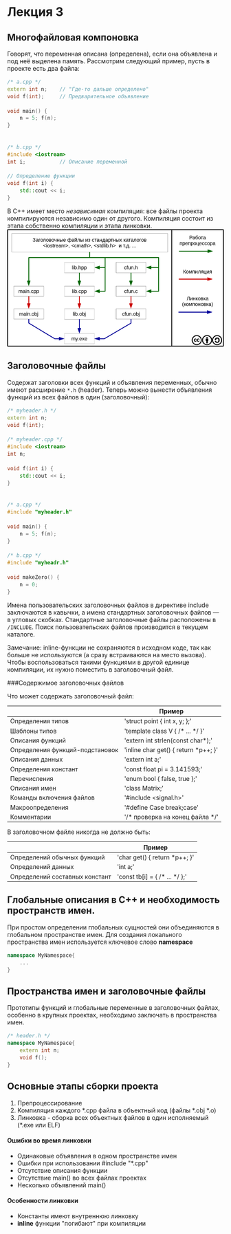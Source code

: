 # Лекция 3

## Многофайловая компоновка
Говорят, что переменная описана (определена), если она объявлена и под неё выделена память. Рассмотрим следующий пример, пусть в проекте есть два файла:
```cpp
/* a.cpp */
extern int n;    // "Где-то дальше определено"
void f(int);     // Предварительное объявление

void main() {
    n = 5; f(n);
}


/* b.cpp */
#include <iostream>
int i;           // Описание переменной

// Определение функции
void f(int i) {
    std::cout << i;
}
```

В C++ имеет место *независимая* компиляция: все файлы проекта компилируются независимо один от другого. Компиляция состоит из этапа собственно компиляции и этапа линковки.
![cpp -> obj -> exe](./img/build_process.png "Красивая картиночка того, как это выглядит")

## Заголовочные файлы
Содержат заголовки всех функций и объявления переменных, обычно имеют расширение `*.h` (header). Теперь можно вынести объявления функций из всех файлов в один (заголовочный):
```cpp
/* myheader.h */
extern int n;
void f(int);

/* myheader.cpp */
#include <iostream>
int n;

void f(int i) {
    std::cout << i;
}


/* a.cpp */
#include "myheader.h"

void main() {
    n = 5; f(n);
}

/* b.cpp */
#include "myheadr.h"

void makeZero() {
    n = 0;
}
```

Имена пользовательских заголовочных файлов в директиве include заключаются в кавычки, а имена стандартных заголовочных файлов — в угловых скобках. Стандартные заголовочные файлы расположены в `/INCLUDE`. Поиск пользовательских файлов производится в текущем каталоге.

Замечание: inline-функции не сохраняются в исходном коде, так как больше не используются (а сразу встраиваются на место вызова). Чтобы воспользоваться такими функциями в другой единице компиляции, их нужно поместить в заголовочный файл.


###Содержимое заголовочных файлов

Что может содержать заголовочный файл:

|                                 | Пример                                    |
|---------------------------------|-------------------------------------------|
| Определения типов               | 'struct point { int x, y; };'             |
| Шаблоны типов                   | 'template<class T> class V { /* ... */ }' |
| Описания функций                | 'extern int strlen(const char*);'         |
| Определения функций-подстановок | 'inline char get() { return *p++; }'      |
| Описания данных                 | 'extern int a;'                           |
| Определения констант            | 'const float pi = 3.141593;'              |
| Перечисления                    | 'enum bool { false, true };'              |
| Описания имен                   | 'class Matrix;'                           |
| Команды включения файлов        | '#include <signal.h>'                     |
| Макроопределения                | '#define Case break;case'                 |
| Комментарии                     | '/* проверка на конец файла */'           |


В заголовочном файле никогда не должно быть:

|                                 | Пример                                    |
|---------------------------------|-------------------------------------------|
| Определений обычных функций     | 'char get() { return *p++; }'             |
| Определений данных              | 'int a;'                                  |
| Определений составных констант  | 'const tb[i] = { /* ... */ };'            |



## Глобальные описания в C++ и необходимость пространств имен.

При простом определении глобальных сущностей они объединяются в глобальном пространстве имен. Для создания локального пространства имен используется ключевое слово **namespace**
```cpp
namespace MyNamespace{
    ...
}
```

## Пространства имен и заголовочные файлы

Прототипы функций и глобальные переменные в заголовочных файлах, особенно в крупных проектах, необходимо заключать в пространства имен.
```cpp
/* header.h */
namespace MyNamespace{
    extern int n;
    void f();
}
```

## Основные этапы сборки проекта

1. Препроцессирование
2. Компиляция каждого *.cpp файла в объектный код (файлы *.obj *.o)
3. Линковка - сборка всех объектных файлов в один исполняемый (*.exe или ELF)

#### Ошибки во время линковки

* Одинаковые объявления в одном пространстве имен
* Ошибки при использовании #include "*.cpp"
* Отсутствие описания функции
* Отсутствие main() во всех файлах проектах
* Несколько объявлений main()

#### Особенности линковки

* Константы имеют внутреннюю линковку
* **inline** функции "погибают" при компиляции
